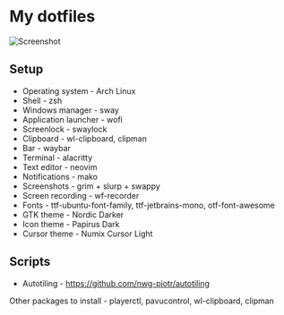 # My dotfiles

![Screenshot](https://github.com/MIAH7/dotfiles/blob/main/Pictures/Screenshots/screenshot.png)

## Setup

* Operating system - Arch Linux
* Shell - zsh
* Windows manager - sway
* Application launcher - wofi
* Screenlock - swaylock
* Clipboard - wl-clipboard, clipman
* Bar - waybar
* Terminal - alacritty
* Text editor - neovim
* Notifications - mako
* Screenshots - grim + slurp + swappy
* Screen recording - wf-recorder
* Fonts - ttf-ubuntu-font-family, ttf-jetbrains-mono, otf-font-awesome
* GTK theme - Nordic Darker
* Icon theme - Papirus Dark
* Cursor theme - Numix Cursor Light

## Scripts

* Autotiling - https://github.com/nwg-piotr/autotiling

Other packages to install - playerctl, pavucontrol, wl-clipboard, clipman
